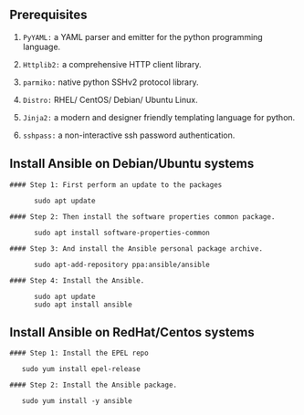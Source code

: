 ## Prerequisites

   1) `PyYAML:` a YAML parser and emitter for the python programming language.
     
   2) `Httplib2:` a comprehensive HTTP client library.
     
   3) `parmiko:` native python SSHv2 protocol library.
    
   4) `Distro:` RHEL/ CentOS/ Debian/ Ubuntu Linux.
     
   5) `Jinja2:` a modern and designer friendly templating language for python.
     
   6) `sshpass:` a non-interactive ssh password authentication.

## Install Ansible on Debian/Ubuntu systems

```
#### Step 1: First perform an update to the packages

      sudo apt update

#### Step 2: Then install the software properties common package.

      sudo apt install software-properties-common  

#### Step 3: And install the Ansible personal package archive.

      sudo apt-add-repository ppa:ansible/ansible  

#### Step 4: Install the Ansible.

      sudo apt update  
      sudo apt install ansible  
```

## Install Ansible on RedHat/Centos systems

```
#### Step 1: Install the EPEL repo

   sudo yum install epel-release

#### Step 2: Install the Ansible package.

   sudo yum install -y ansible  
```
